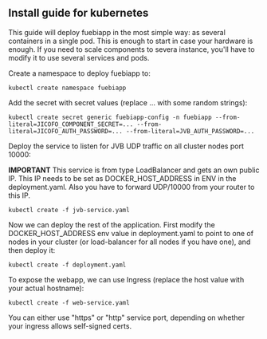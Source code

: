 ## Install guide for kubernetes

This guide will deploy fuebiapp in the most simple way: as several containers in a single pod. This is enough to start in case your hardware is enough. If you need to scale components to severa instance, you'll have to modify it to use several services and pods.

Create a namespace to deploy fuebiapp to:

```
kubectl create namespace fuebiapp
```


Add the secret with secret values (replace ... with some random strings):

```
kubectl create secret generic fuebiapp-config -n fuebiapp --from-literal=JICOFO_COMPONENT_SECRET=... --from-literal=JICOFO_AUTH_PASSWORD=... --from-literal=JVB_AUTH_PASSWORD=...
```

Deploy the service to listen for JVB UDP traffic on all cluster nodes port 10000:

**IMPORTANT** This service is from type LoadBalancer and gets an own public IP. This IP needs to be set as DOCKER_HOST_ADDRESS in ENV in the deployment.yaml. Also you have to forward UDP/10000 from your router to this IP. 

```
kubectl create -f jvb-service.yaml
```

Now we can deploy the rest of the application. First modify the DOCKER_HOST_ADDRESS env value in deployment.yaml to point to one of nodes in your cluster (or load-balancer for all nodes if you have one), and then deploy it:

```
kubectl create -f deployment.yaml
```

To expose the webapp, we can use Ingress (replace the host value with your actual hostname):

```
kubectl create -f web-service.yaml
```

You can either use "https" or "http" service port, depending on whether your ingress allows self-signed certs.


